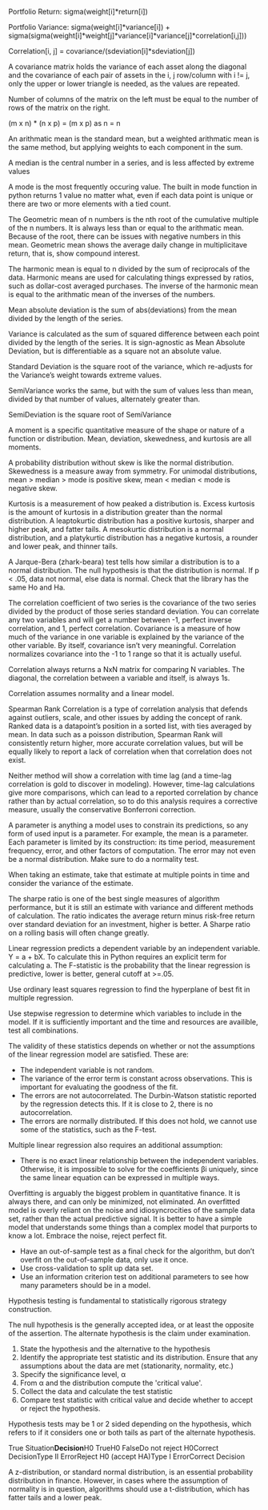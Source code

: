 Portfolio Return: sigma(weight[i]\*return[i])

Portfolio Variance: sigma(weight[i]\*variance[i]) + sigma(sigma(weight[i]\*weight[j]\*variance[i]\*variance[j]\*correlation[i,j]))

Correlation[i, j] = covariance/(sdeviation[i]\*sdeviation[j])

A covariance matrix holds the variance of each asset along the diagonal and the covariance of each pair of assets in the i, j row/column with i != j, only the upper or lower triangle is needed, as the values are repeated.

Number of columns of the matrix on the left must be equal to the number of rows of the matrix on the right.

(m x n) \* (n x p) = (m x p) as n = n

An arithmatic mean is the standard mean, but a weighted arithmatic mean is the same method, but applying weights to each component in the sum.

A median is the central number in a series, and is less affected by extreme values

A mode is the most frequently occuring value. The built in mode function in python returns 1 value no matter what, even if each data point is unique or there are two or more elements with a tied count.

The Geometric mean of n numbers is the nth root of the cumulative multiple of the n numbers. It is always less than or equal to the arithmatic mean. Because of the root, there can be issues with negative numbers in this mean. Geometric mean shows the average daily change in multiplicitave return, that is, show compound interest.

The harmonic mean is equal to n divided by the sum of reciprocals of the data. Harmonic means are used for calculating things expressed by ratios, such as dollar-cost averaged purchases. The inverse of the harmonic mean is equal to the arithmatic mean of the inverses of the numbers.

Mean absolute deviation is the sum of abs(deviations) from the mean divided by the length of the series.

Variance is calculated as the sum of squared difference between each point divided by the length of the series. It is sign-agnostic as Mean Absolute Deviation, but is differentiable as a square not an absolute value.

Standard Deviation is the square root of the variance, which re-adjusts for the Variance’s weight towards extreme values.

SemiVariance works the same, but with the sum of values less than mean, divided by that number of values, alternately greater than.

SemiDeviation is the square root of SemiVariance

A moment is a specific quantitative measure of the shape or nature of a function or distribution. Mean, deviation, skewedness, and kurtosis are all moments.

A probability distribution without skew is like the normal distribution. Skewedness is a measure away from symmetry. For unimodal distributions, mean \> median \> mode is positive skew, mean \< median \< mode is negative skew.

Kurtosis is a measurement of how peaked a distribution is. Excess kurtosis is the amount of kurtosis in a distribution greater than the normal distribution. A leaptokurtic distribution has a positive kurtosis, sharper and higher peak, and fatter tails. A mesokurtic distribution is a normal distribution, and a platykurtic distribution has a negative kurtosis, a rounder and lower peak, and thinner tails.

A Jarque-Bera (zhark-beara) test tells how similar a distribution is to a normal distribution. The null hypothesis is that the distribution is normal. If p \< .05, data not normal, else data is normal. Check that the library has the same Ho and Ha.

The correlation coefficient of two series is the covariance of the two series divided by the product of those series standard deviation. You can correlate any two variables and will get a number between -1, perfect inverse correlation, and 1, perfect correlation. Covariance is a measure of how much of the variance in one variable is explained by the variance of the other variable. By itself, covariance isn’t very meaningful. Correlation normalizes covariance into the -1 to 1 range so that it is actually useful.

Correlation always returns a NxN matrix for comparing N variables. The diagonal, the correlation between a variable and itself, is always 1s.

Correlation assumes normality and a linear model.

Spearman Rank Correlation is a type of correlation analysis that defends against outliers, scale, and other issues by adding the concept of rank. Ranked data is a datapoint’s position in a sorted list, with ties averaged by mean. In data such as a poisson distribution, Spearman Rank will consistently return higher, more accurate correlation values, but will be equally likely to report a lack of correlation when that correlation does not exist.

Neither method will show a correlation with time lag (and a time-lag correlation is gold to discover in modeling). However, time-lag calculations give more comparisons, which can lead to a reported correlation by chance rather than by actual correlation, so to do this analysis requires a corrective measure, usually the conservative Bonferroni correction.

A parameter is anything a model uses to constrain its predictions, so any form of used input is a parameter. For example, the mean is a parameter. Each parameter is limited by its construction: its time period, measurement frequency, error, and other factors of computation. The error may not even be a normal distribution. Make sure to do a normality test.

When taking an estimate, take that estimate at multiple points in time and consider the variance of the estimate.

The sharpe ratio is one of the best single measures of algorithm performance, but it is still an estimate with variance and different methods of calculation. The ratio indicates the average return minus risk-free return over standard deviation for an investment, higher is better. A Sharpe ratio on a rolling basis will often change greatly.

Linear regression predicts a dependent variable by an independent variable. Y = a + bX. To calculate this in Python requires an explicit term for calculating a. The F-statistic is the probability that the linear regression is predictive, lower is better, general cutoff at \>=.05\.

Use ordinary least squares regression to find the hyperplane of best fit in multiple regression.

Use stepwise regression to determine which variables to include in the model. If it is sufficiently important and the time and resources are availible, test all combinations.

The validity of these statistics depends on whether or not the assumptions of the linear regression model are satisfied. These are:

* The independent variable is not random.
* The variance of the error term is constant across observations. This is important for evaluating the goodness of the fit.
* The errors are not autocorrelated. The Durbin-Watson statistic reported by the regression detects this. If it is close to 2, there is no autocorrelation.
* The errors are normally distributed. If this does not hold, we cannot use some of the statistics, such as the F-test.

Multiple linear regression also requires an additional assumption:

* There is no exact linear relationship between the independent variables. Otherwise, it is impossible to solve for the coefficients βi uniquely, since the same linear equation can be expressed in multiple ways.

Overfitting is arguably the biggest problem in quantitative finance. It is always there, and can only be minimized, not eliminated. An overfitted model is overly reliant on the noise and idiosyncrocities of the sample data set, rather than the actual predictive signal. It is better to have a simple model that understands some things than a complex model that purports to know a lot. Embrace the noise, reject perfect fit.

* Have an out-of-sample test as a final check for the algorithm, but don’t overfit on the out-of-sample data, only use it once.
* Use cross-validation to split up data set.
* Use an information criterion test on additional parameters to see how many parameters should be in a model.

Hypothesis testing is fundamental to statistically rigorous strategy construction.

The null hypothesis is the generally accepted idea, or at least the opposite of the assertion. The alternate hypothesis is the claim under examination.

1. State the hypothesis and the alternative to the hypothesis
2. Identify the appropriate test statistic and its distribution. Ensure that any assumptions about the data are met (stationarity, normality, etc.)
3. Specify the significance level, α
4. From α and the distribution compute the 'critical value'.
5. Collect the data and calculate the test statistic
6. Compare test statistic with critical value and decide whether to accept or reject the hypothesis.

Hypothesis tests may be 1 or 2 sided depending on the hypothesis, which refers to if it considers one or both tails as part of the alternate hypothesis.

True Situation**Decision**H0 TrueH0 FalseDo not reject H0Correct DecisionType II ErrorReject H0 (accept HA)Type I ErrorCorrect Decision

A z-distribution, or standard normal distribution, is an essential probability distribution in finance. However, in cases where the assumption of normality is in question, algorithms should use a t-distribution, which has fatter tails and a lower peak.